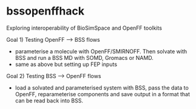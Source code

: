 # bssopenffhack
Exploring interoperability of BioSimSpace and OpenFF toolkits


Goal 1) Testing OpenFF --> BSS flows
- parameterise a molecule with OpenFF/SMIRNOFF. Then solvate with BSS and run a BSS MD with SOMD, Gromacs or NAMD. 
- same as above but setting up FEP inputs

Goal 2) Testing BSS --> OpenFF flows
- load a solvated and parameterised system with BSS, pass the data to OpenFF, reparameterise components and save output in a format that can be read back into BSS. 
